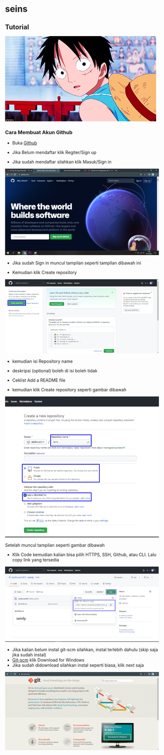 # seins
## Tutorial


![Gif 1](ssan/1g.gif)



### Cara Membuat Akun Github
- Buka [Github](https://github.com)<p>
- Jika Belum mendaftar klik Regiter/Sign up <p>
- Jika sudah mendaftar silahkan klik Masuk/Sign in <p>

![Gambar 1](ssan/1.png)

- Jika sudah Sign in muncul tampilan seperti tampilan dibawah ini<p>
- Kemudian klik Create repository<p>

![Gambar 2](ssan/2.png)

- kemudian isi Repository name<p>
- deskripsi (optional) boleh di isi boleh tidak<p>
- Ceklist Add a README file<p>
- kemudian klik Create repository seperti gambar dibawah<p>

![Gambar 3](ssan/3.png)

Setelah muncul tampilan seperti gambar dibawah<p>
- Klik Code kemudian kalian bisa pilih HTTPS, SSH, Github, atau CLI. Lalu copy link yang tersedia<p>

![Gambar 4](ssan/4.png)

- Jika kalian belum instal git-scm silahkan, instal terlebih dahulu (skip saja jika sudah instal)
- [Git-scm](https://git-scm.com/) klik Download for Windows
- Jika sudah didownload silahkan instal seperti biasa, klik next saja

![Gambar 5](ssan/5.png)

